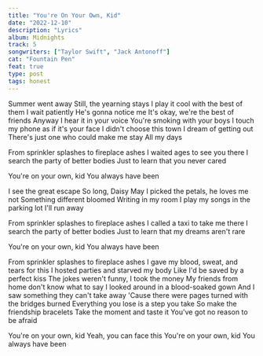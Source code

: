 ```yaml
---
title: "You're On Your Own, Kid"
date: "2022-12-10"
description: "Lyrics"
album: Midnights
track: 5
songwriters: ["Taylor Swift", "Jack Antonoff"]
cat: "Fountain Pen"
feat: true
type: post
tags: honest
---
```


<p className="verse-one">
Summer went away
Still, the yearning stays
I play it cool with the best of them
I wait patiently
He's gonna notice me
It's okay, we're the best of friends
Anyway
I hear it in your voice
You're smoking with your boys
I touch my phone as if it's your face
I didn't choose this town
I dream of getting out
There's just one who could make me stay
All my days
</p>
<p className="pre-chorus">
From sprinkler splashes to fireplace ashes
I waited ages to see you there
I search the party of better bodies
Just to learn that you never cared
</p>
<p className="chorus">
You're on your own, kid
You always have been
</p>
<p className="verse-two">
I see the great escape
So long, Daisy May
I picked the petals, he loves me not
Something different bloomed
Writing in my room
I play my songs in the parking lot
I'll run away
</p>
<p className="pre-chorus">
From sprinkler splashes to fireplace ashes
I called a taxi to take me there
I search the party of better bodies
Just to learn that my dreams aren't rare
</p>
<p className="chorus">
You're on your own, kid
You always have been
</p>
<p className="bridge">
From sprinkler splashes to fireplace ashes
I gave my blood, sweat, and tears for this
I hosted parties and starved my body
Like I'd be saved by a perfect kiss
The jokes weren't funny, I took the money
My friends from home don't know what to say
I looked around in a blood-soaked gown
And I saw something they can't take away
'Cause there were pages turned with the bridges burned
Everything you lose is a step you take
So make the friendship bracelets
Take the moment and taste it
You've got no reason to be afraid
</p>
<p className="chorus">
You're on your own, kid
Yeah, you can face this
You're on your own, kid
You always have been
</p>

